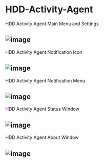 # HDD-Activity-Agent

HDD Activity Agent Main Menu and Settings

![image](https://4.bp.blogspot.com/-K7P89voWmIc/WwmyU3f5m7I/AAAAAAAAAqA/P-Es5amAnNMbMTV7FvMgrjuBc7_h5ohQwCLcBGAs/s1600/hag_mainmenu_final.gif)
---

HDD Activity Agent Notification Icon

![image](https://3.bp.blogspot.com/-HxcBv8AWU5Y/WwmyUx4iL0I/AAAAAAAAAp8/N3RzwXsA65sBBUKW05SmIUsspXyyj8d0gCLcBGAs/s1600/hag_notification_final.gif)
---

HDD Activity Agent Notification Menu

![image](https://4.bp.blogspot.com/-_f5tFIVFN7U/WwmyVKyEvCI/AAAAAAAAAqE/NyC5jA3QJ_8640ni620rLIZEnYcwo2vugCLcBGAs/s1600/hag_notificationmenu_final.gif)
---

HDD Activity Agent Status Window

![image](https://3.bp.blogspot.com/-dFkZRNRavSM/WwmyVeDJi5I/AAAAAAAAAqI/PFsWQxnHH3cGebZheMWJuOC32qW5PwZ0ACLcBGAs/s1600/hag_status_final.gif)
---

HDD Activity Agent About Window

![image](https://2.bp.blogspot.com/-ZLW4dk-mJPE/WwmyUvffrJI/AAAAAAAAAp4/KJU2s-6ONm4QUtYZgPJmYkWLi8CKi4wjACLcBGAs/s1600/hag_about_final.gif)
---
